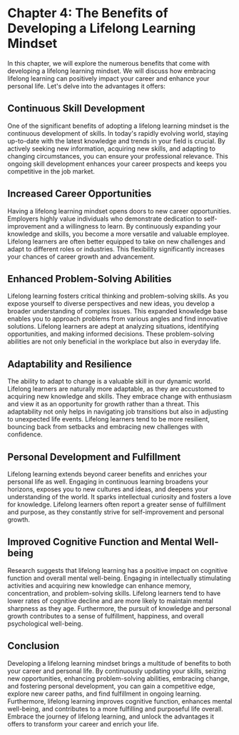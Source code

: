 Chapter 4: The Benefits of Developing a Lifelong Learning Mindset
=================================================================

In this chapter, we will explore the numerous benefits that come with developing a lifelong learning mindset. We will discuss how embracing lifelong learning can positively impact your career and enhance your personal life. Let's delve into the advantages it offers:

Continuous Skill Development
----------------------------

One of the significant benefits of adopting a lifelong learning mindset is the continuous development of skills. In today's rapidly evolving world, staying up-to-date with the latest knowledge and trends in your field is crucial. By actively seeking new information, acquiring new skills, and adapting to changing circumstances, you can ensure your professional relevance. This ongoing skill development enhances your career prospects and keeps you competitive in the job market.

Increased Career Opportunities
------------------------------

Having a lifelong learning mindset opens doors to new career opportunities. Employers highly value individuals who demonstrate dedication to self-improvement and a willingness to learn. By continuously expanding your knowledge and skills, you become a more versatile and valuable employee. Lifelong learners are often better equipped to take on new challenges and adapt to different roles or industries. This flexibility significantly increases your chances of career growth and advancement.

Enhanced Problem-Solving Abilities
----------------------------------

Lifelong learning fosters critical thinking and problem-solving skills. As you expose yourself to diverse perspectives and new ideas, you develop a broader understanding of complex issues. This expanded knowledge base enables you to approach problems from various angles and find innovative solutions. Lifelong learners are adept at analyzing situations, identifying opportunities, and making informed decisions. These problem-solving abilities are not only beneficial in the workplace but also in everyday life.

Adaptability and Resilience
---------------------------

The ability to adapt to change is a valuable skill in our dynamic world. Lifelong learners are naturally more adaptable, as they are accustomed to acquiring new knowledge and skills. They embrace change with enthusiasm and view it as an opportunity for growth rather than a threat. This adaptability not only helps in navigating job transitions but also in adjusting to unexpected life events. Lifelong learners tend to be more resilient, bouncing back from setbacks and embracing new challenges with confidence.

Personal Development and Fulfillment
------------------------------------

Lifelong learning extends beyond career benefits and enriches your personal life as well. Engaging in continuous learning broadens your horizons, exposes you to new cultures and ideas, and deepens your understanding of the world. It sparks intellectual curiosity and fosters a love for knowledge. Lifelong learners often report a greater sense of fulfillment and purpose, as they constantly strive for self-improvement and personal growth.

Improved Cognitive Function and Mental Well-being
-------------------------------------------------

Research suggests that lifelong learning has a positive impact on cognitive function and overall mental well-being. Engaging in intellectually stimulating activities and acquiring new knowledge can enhance memory, concentration, and problem-solving skills. Lifelong learners tend to have lower rates of cognitive decline and are more likely to maintain mental sharpness as they age. Furthermore, the pursuit of knowledge and personal growth contributes to a sense of fulfillment, happiness, and overall psychological well-being.

Conclusion
----------

Developing a lifelong learning mindset brings a multitude of benefits to both your career and personal life. By continuously updating your skills, seizing new opportunities, enhancing problem-solving abilities, embracing change, and fostering personal development, you can gain a competitive edge, explore new career paths, and find fulfillment in ongoing learning. Furthermore, lifelong learning improves cognitive function, enhances mental well-being, and contributes to a more fulfilling and purposeful life overall. Embrace the journey of lifelong learning, and unlock the advantages it offers to transform your career and enrich your life.
